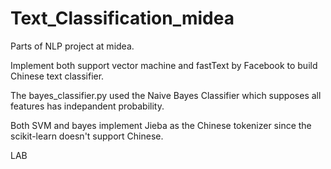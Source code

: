 # Text_Classification_midea

Parts of NLP project at midea.

Implement both support vector machine and fastText by Facebook to build Chinese text classifier. 

The bayes_classifier.py used the Naive Bayes Classifier which supposes all features has indepandent probability. 

Both SVM and bayes implement Jieba as the Chinese tokenizer since the scikit-learn doesn't support Chinese. 

LAB 

